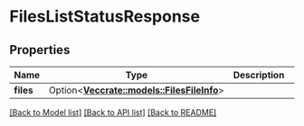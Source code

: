 # FilesListStatusResponse

## Properties

Name | Type | Description | Notes
------------ | ------------- | ------------- | -------------
**files** | Option<[**Vec<crate::models::FilesFileInfo>**](FilesFileInfo.md)> |  | [optional]

[[Back to Model list]](../README.md#documentation-for-models) [[Back to API list]](../README.md#documentation-for-api-endpoints) [[Back to README]](../README.md)


